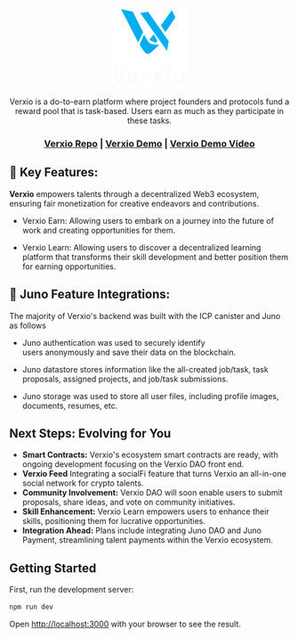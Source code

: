 <div align="center">

[![logo](https://github.com/onyekachi11/Verxio-ICP-Zero-To-dApp/blob/main/src/assets/Logo.svg)](https://verxio-icp-zero-to-d-app.vercel.app/)

Verxio is a do-to-earn platform where project founders and protocols fund a reward pool that is task-based. Users earn as much as they participate in these tasks.

<h3>
  
[Verxio Repo](https://github.com/onyekachi11/Verxio-ICP-Zero-To-dApp/) | [Verxio Demo](https://verxio-icp-zero-to-d-app.vercel.app/) | [Verxio Demo Video](https://youtu.be/XGH2ZHDhv5M)

</h3>

</div>

## 🚀 Key Features:

**Verxio** empowers talents through a decentralized Web3 ecosystem, ensuring fair monetization for creative endeavors and contributions.

- Verxio Earn: Allowing users to embark on a journey into the future of work and creating opportunities for them.

- Verxio Learn: Allowing users to discover a decentralized learning platform that transforms their skill development and better position them for earning opportunities.


## 🚀 Juno Feature Integrations:

The majority of Verxio's backend was built with the ICP canister and Juno as follows  

- Juno authentication was used to securely identify users anonymously and save their data on the blockchain.  

- Juno datastore stores information like the all-created job/task, task proposals, assigned projects, and job/task submissions.

- Juno storage was used to store all user files, including profile images, documents, resumes, etc.

## Next Steps: Evolving for You

- **Smart Contracts:** Verxio's ecosystem smart contracts are ready, with ongoing development focusing on the Verxio DAO front end.
- **Verxio Feed** Integrating a socialFi feature that turns Verxio an all-in-one social network for crypto talents.
- **Community Involvement:** Verxio DAO will soon enable users to submit proposals, share ideas, and vote on community initiatives.
- **Skill Enhancement:** Verxio Learn empowers users to enhance their skills, positioning them for lucrative opportunities.
- **Integration Ahead:** Plans include integrating Juno DAO and Juno Payment, streamlining talent payments within the Verxio ecosystem.

## Getting Started

First, run the development server:

```bash
npm run dev
```

Open [http://localhost:3000](http://localhost:3000) with your browser to see the result.


